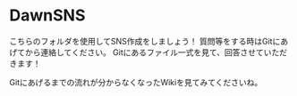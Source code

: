 # DawnSNS

こちらのフォルダを使用してSNS作成をしましょう！
質問等をする時はGitにあげてから連絡してください。
Gitにあるファイル一式を見て、回答させていただきます！

Gitにあげるまでの流れが分からなくなったWikiを見てみてくださいね。
